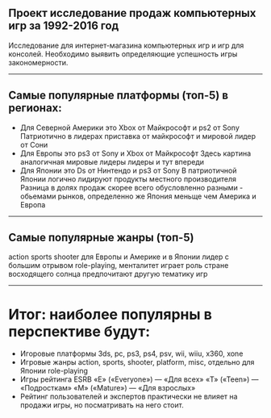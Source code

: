 ## Проект исследование продаж компьютерных игр за 1992-2016 год
Исследование для интернет-магазина компьютерных игр и игр для консолей. Необходимо выявить определяющие успешность игры закономерности.
______________________________________________
## Самые популярные платформы (топ-5) в регионах:

- Для Северной Америки это Xbox от Майкрософт и ps2 от Sony Патриотично в лидерах приставка от майкрософт и мировой лидер от Сони
- Для Европы это ps3 от Sony и Xbox от Майкрософт Здесь картина аналогичная мировые лидеры лидеры и тут впереди
- Для Японии это Ds от Нинтендо и ps3 от Sony В патриотичной Японии логично лидируют продукты местного производителя Разница в долях продаж скорее всего обусловленно разными - обьемами рынков, определенно же Япония меньще чем Америка и Европа
________________________________________________
## Самые популярные жанры (топ-5)

action sports shooter для Европы и Америке и в Японии лидер с большим отрывом role-playing, менталитет играет роль стране восходящего солнца предпочитают другую тематику игр
_____________________________________________
# Итог: наиболее популярны в перспективе будут:

- Игоровые платформы 3ds, pc, ps3, ps4, psv, wii, wiiu, x360, xone
- Игровые жанры action, sports, shooter, platform, misc, отдельно для Японии role-playing
- Игры рейтинга ESRB «E» («Everyone») — «Для всех» «T» («Teen») — «Подросткам» «M» («Mature») — «Для взрослых»
- Рейтинг пользователей и экспертов практически не влияет на продажи игры, но посматривать на него стоит.
